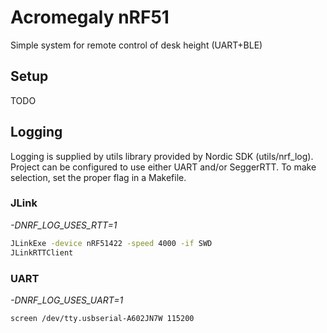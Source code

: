 # Acromegaly nRF51

Simple system for remote control of desk height (UART+BLE)

## Setup
TODO

## Logging
Logging is supplied by utils library provided by Nordic SDK (utils/nrf_log). Project can be configured to use either UART and/or SeggerRTT. To make selection, set the proper flag in a Makefile. 

### JLink
*-DNRF_LOG_USES_RTT=1*
```bash
JLinkExe -device nRF51422 -speed 4000 -if SWD
JLinkRTTClient
```

### UART
*-DNRF_LOG_USES_UART=1*
```bash
screen /dev/tty.usbserial-A602JN7W 115200
```